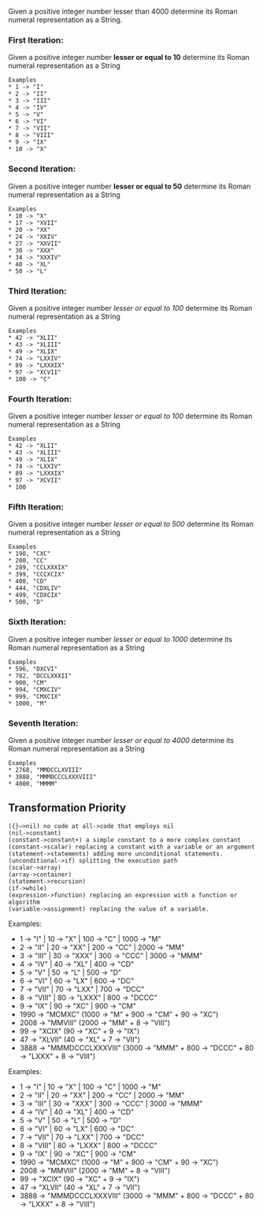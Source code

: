 Given a positive integer number lesser than 4000 determine its Roman numeral representation as a String.
### First Iteration:

Given a positive integer number **lesser or equal to 10**
 determine its Roman numeral representation as a String

```
Examples
* 1 -> "I"
* 2 -> "II"
* 3 -> "III"
* 4 -> "IV"
* 5 -> "V"
* 6 -> "VI"
* 7 -> "VII"
* 8 -> "VIII"
* 9 -> "IX"
* 10 -> "X"
```
 
### Second Iteration:

Given a positive integer number **lesser or equal to 50** 
determine its Roman numeral representation as a String

```
Examples
* 10 -> "X"
* 17 -> "XVII"
* 20 -> "XX"
* 24 -> "XXIV"
* 27 -> "XXVII"
* 30 -> "XXX"
* 34 -> "XXXIV"
* 40 -> "XL"
* 50 -> "L"
```

### Third Iteration:

Given a positive integer number *lesser or equal to 100*
determine its Roman numeral representation as a String

```
Examples
* 42 -> "XLII"
* 43 -> "XLIII"
* 49 -> "XLIX"
* 74 -> "LXXIV"
* 89 -> "LXXXIX"
* 97 -> "XCVII"
* 100 -> "C"
```

### Fourth Iteration:

Given a positive integer number *lesser or equal to 100*
determine its Roman numeral representation as a String

```
Examples
* 42 -> "XLII"
* 43 -> "XLIII"
* 49 -> "XLIX"
* 74 -> "LXXIV"
* 89 -> "LXXXIX"
* 97 -> "XCVII"
* 100
```

### Fifth Iteration:

Given a positive integer number *lesser or equal to 500*
determine its Roman numeral representation as a String

```
Examples
* 190, "CXC"
* 200, "CC"
* 289, "CCLXXXIX"
* 399, "CCCXCIX"
* 400, "CD"
* 444, "CDXLIV"
* 499, "CDXCIX"
* 500, "D"
```

### Sixth Iteration:

Given a positive integer number *lesser or equal to 1000*
determine its Roman numeral representation as a String

```
Examples
* 596, "DXCVI"
* 782, "DCCLXXXII"
* 900, "CM"
* 994, "CMXCIV"
* 999, "CMXCIX"
* 1000, "M"
```
### Seventh Iteration:

Given a positive integer number *lesser or equal to 4000*
determine its Roman numeral representation as a String

```
Examples
* 2768, "MMDCCLXVIII"
* 3888, "MMMDCCCLXXXVIII"
* 4000, "MMMM"

```

## Transformation Priority

    ({}–>nil) no code at all->code that employs nil
    (nil->constant)
    (constant->constant+) a simple constant to a more complex constant
    (constant->scalar) replacing a constant with a variable or an argument
    (statement->statements) adding more unconditional statements.
    (unconditional->if) splitting the execution path
    (scalar->array)
    (array->container)
    (statement->recursion)
    (if->while)
    (expression->function) replacing an expression with a function or algorithm
    (variable->assignment) replacing the value of a variable.




Examples:

* 1 -> "I" | 10 -> "X" | 100 -> "C" | 1000 -> "M"
* 2 -> "II" | 20 -> "XX" | 200 -> "CC" | 2000 -> "MM"
* 3 -> "III" | 30 -> "XXX" | 300 -> "CCC" | 3000 -> "MMM"
* 4 -> "IV" | 40 -> "XL" | 400 -> "CD"
* 5 -> "V" | 50 -> "L" | 500 -> "D"
* 6 -> "VI" | 60 -> "LX" | 600 -> "DC"
* 7 -> "VII" | 70 -> "LXX" | 700 -> "DCC"
* 8 -> "VIII" | 80 -> "LXXX" | 800 -> "DCCC"
* 9 -> "IX" | 90 -> "XC" | 900 -> "CM"
* 1990 -> "MCMXC" (1000 -> "M" + 900 -> "CM" + 90 -> "XC")
* 2008 -> "MMVIII" (2000 -> "MM" + 8 -> "VIII")
* 99 -> "XCIX" (90 -> "XC" + 9 -> "IX")
* 47 -> "XLVII" (40 -> "XL" + 7 -> "VII")
* 3888 -> "MMMDCCCLXXXVIII" (3000 -> "MMM" + 800 -> "DCCC" + 80 -> "LXXX" + 8 -> "VIII")

Examples:

* 1 -> "I" | 10 -> "X" | 100 -> "C" | 1000 -> "M"
* 2 -> "II" | 20 -> "XX" | 200 -> "CC" | 2000 -> "MM"
* 3 -> "III" | 30 -> "XXX" | 300 -> "CCC" | 3000 -> "MMM"
* 4 -> "IV" | 40 -> "XL" | 400 -> "CD"
* 5 -> "V" | 50 -> "L" | 500 -> "D"
* 6 -> "VI" | 60 -> "LX" | 600 -> "DC"
* 7 -> "VII" | 70 -> "LXX" | 700 -> "DCC"
* 8 -> "VIII" | 80 -> "LXXX" | 800 -> "DCCC"
* 9 -> "IX" | 90 -> "XC" | 900 -> "CM"
* 1990 -> "MCMXC" (1000 -> "M" + 900 -> "CM" + 90 -> "XC")
* 2008 -> "MMVIII" (2000 -> "MM" + 8 -> "VIII")
* 99 -> "XCIX" (90 -> "XC" + 9 -> "IX")
* 47 -> "XLVII" (40 -> "XL" + 7 -> "VII")
* 3888 -> "MMMDCCCLXXXVIII" (3000 -> "MMM" + 800 -> "DCCC" + 80 -> "LXXX" + 8 -> "VIII")